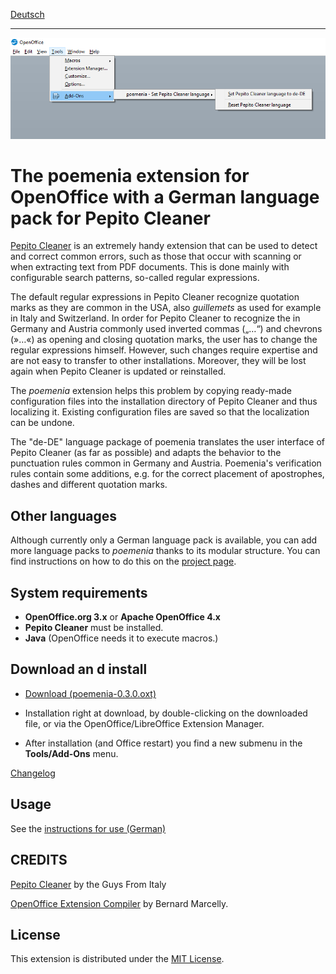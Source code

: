[Deutsch](index)

--------------------------

![Screenshot: poemenia menu](Screenshots/menu-en.png)

# The poemenia extension for OpenOffice with a German language pack for Pepito Cleaner

[Pepito Cleaner](https://pepitoweb.altervista.org/pepito_cleaner/index.php) is an extremely handy extension that can be used to detect and correct common errors, such as those that occur with scanning or when extracting text from PDF documents. This is done mainly with configurable search patterns, so-called regular expressions. 

The default regular expressions in Pepito Cleaner recognize quotation marks as they are common in the USA, also  _guillemets_  as used for example in Italy and Switzerland. In order for Pepito Cleaner to recognize the in Germany and Austria commonly used inverted commas („…“) and chevrons (»…«) as opening and closing quotation marks, the user has to change the regular expressions himself. However, such changes require expertise and are not easy to transfer to other installations. Moreover, they will be lost again when Pepito Cleaner is updated or reinstalled.

The  _poemenia_  extension helps this problem by copying ready-made configuration files into the installation directory of Pepito Cleaner and thus localizing it. Existing configuration files are saved so that the localization can be undone.

The "de-DE" language package of poemenia translates the user interface of Pepito Cleaner (as far as possible) and adapts the behavior to the punctuation rules common in Germany and Austria. Poemenia's verification rules contain some additions, e.g. for the correct placement of apostrophes, dashes and different quotation marks.

## Other languages

Although currently only a German language pack is available, you can add more language packs to _poemenia_ thanks to its modular structure. You can find instructions on how to do this on the [project page](https://github.com/peter88213/poemenia).

## System requirements

* __OpenOffice.org 3.x__  or  __Apache OpenOffice 4.x__
* __Pepito Cleaner__  must be installed.
* __Java__ (OpenOffice needs it to execute macros.)

## Download an d install

* [Download (poemenia-0.3.0.oxt)](https://raw.githubusercontent.com/peter88213/poemenia/main/poemenia-0.3.0.oxt)

* Installation right at download, by double-clicking on the downloaded file, or via the OpenOffice/LibreOffice Extension Manager.

* After installation (and Office restart) you find a new submenu in the  __Tools/Add-Ons__  menu.

[Changelog](changelog)

## Usage

See the [instructions for use (German)](help-de)

## CREDITS

[Pepito Cleaner](https://pepitoweb.altervista.org/pepito_cleaner/index.php) by the Guys From Italy

[OpenOffice Extension Compiler](https://wiki.openoffice.org/wiki/Extensions_Packager#Extension_Compiler) by Bernard Marcelly.


## License

This extension is distributed under the [MIT License](http://www.opensource.org/licenses/mit-license.php).
